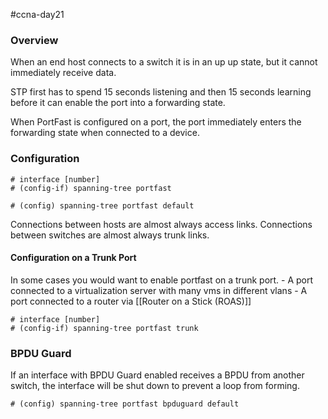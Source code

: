 #ccna-day21

### Overview
When an end host connects to a switch it is in an up up state, but it cannot immediately receive data.

STP first has to spend 15 seconds listening and then 15 seconds learning before it can enable the port into a forwarding state.

When PortFast is configured on a port, the port immediately enters the forwarding state when connected to a device.

### Configuration
```
# interface [number]
# (config-if) spanning-tree portfast
```

```ios
# (config) spanning-tree portfast default
```

Connections between hosts are almost always access links. Connections between switches are almost always trunk links.

#### Configuration on a Trunk Port
In some cases you would want to enable portfast on a trunk port.
	- A port connected to a virtualization server with many vms in different vlans
	- A port connected to a router via [[Router on a Stick (ROAS)]]

```ios
# interface [number]
# (config-if) spanning-tree portfast trunk
```

### BPDU Guard
If an interface with BPDU Guard enabled receives a BPDU from another switch, the interface will be shut down to prevent a loop from forming.

```ios
# (config) spanning-tree portfast bpduguard default
```